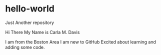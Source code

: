 # hello-world
Just Another repository


Hi There My Name is Carla M. Davis

I am from the Boston Area
I am new to GitHub
Excited about learning and adding some code.
